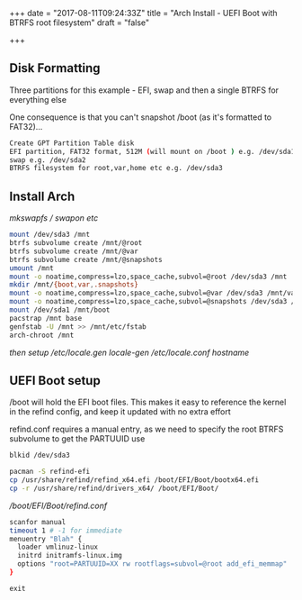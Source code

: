 +++
date = "2017-08-11T09:24:33Z"
title = "Arch Install - UEFI Boot with BTRFS root filesystem"
draft = "false"

+++

## Disk Formatting
Three partitions for this example - EFI, swap and then a single BTRFS for everything else

One consequence is that you can't snapshot /boot (as it's formatted to FAT32)... 




```bash
Create GPT Partition Table disk
EFI partition, FAT32 format, 512M (will mount on /boot ) e.g. /dev/sda1
swap e.g. /dev/sda2
BTRFS filesystem for root,var,home etc e.g. /dev/sda3
```
## Install Arch
*mkswapfs / swapon etc*
```bash
mount /dev/sda3 /mnt
btrfs subvolume create /mnt/@root
btrfs subvolume create /mnt/@var
btrfs subvolume create /mnt/@snapshots
umount /mnt
mount -o noatime,compress=lzo,space_cache,subvol=@root /dev/sda3 /mnt
mkdir /mnt/{boot,var,.snapshots}
mount -o noatime,compress=lzo,space_cache,subvol=@var /dev/sda3 /mnt/var
mount -o noatime,compress=lzo,space_cache,subvol=@snapshots /dev/sda3 /mnt/.snapshots
mount /dev/sda1 /mnt/boot
pacstrap /mnt base
genfstab -U /mnt >> /mnt/etc/fstab
arch-chroot /mnt
```
*then setup /etc/locale.gen locale-gen /etc/locale.conf hostname*

## UEFI Boot setup
/boot will hold the EFI boot files.  This makes it easy to reference the kernel in the refind config, and keep it updated with no extra effort 

refind.conf requires a manual entry, as we need to specify the root BTRFS subvolume
to get the PARTUUID use
```bash
blkid /dev/sda3
```


```bash
pacman -S refind-efi
cp /usr/share/refind/refind_x64.efi /boot/EFI/Boot/bootx64.efi
cp -r /usr/share/refind/drivers_x64/ /boot/EFI/Boot/
```
*/boot/EFI/Boot/refind.conf*
```bash
scanfor manual
timeout 1 # -1 for immediate
menuentry "Blah" {
  loader vmlinuz-linux
  initrd initramfs-linux.img
  options "root=PARTUUID=XX rw rootflags=subvol=@root add_efi_memmap"
}
```

`exit`
